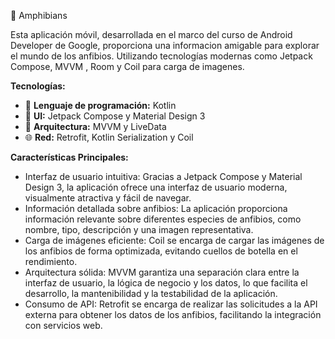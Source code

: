 🐸 Amphibians

Esta aplicación móvil, desarrollada en el marco del curso de Android Developer de Google, proporciona una informacion amigable para explorar el mundo de los anfibios. Utilizando tecnologías modernas como Jetpack Compose, MVVM , Room y Coil para carga de imagenes.

**Tecnologías:**
* 💬 **Lenguaje de programación:** Kotlin
* 📱 **UI:** Jetpack Compose y Material Design 3
* 📐 **Arquitectura:** MVVM y LiveData 
* 🌐 **Red:** Retrofit, Kotlin Serialization y Coil

**Características Principales:**
* Interfaz de usuario intuitiva: Gracias a Jetpack Compose y Material Design 3, la aplicación ofrece una interfaz de usuario moderna, visualmente atractiva y fácil de navegar.
* Información detallada sobre anfibios: La aplicación proporciona información relevante sobre diferentes especies de anfibios, como nombre, tipo, descripción y una imagen representativa.
* Carga de imágenes eficiente: Coil se encarga de cargar las imágenes de los anfibios de forma optimizada, evitando cuellos de botella en el rendimiento.
* Arquitectura sólida: MVVM garantiza una separación clara entre la interfaz de usuario, la lógica de negocio y los datos, lo que facilita el desarrollo, la mantenibilidad y la testabilidad de la aplicación.
* Consumo de API: Retrofit se encarga de realizar las solicitudes a la API externa para obtener los datos de los anfibios, facilitando la integración con servicios web.
